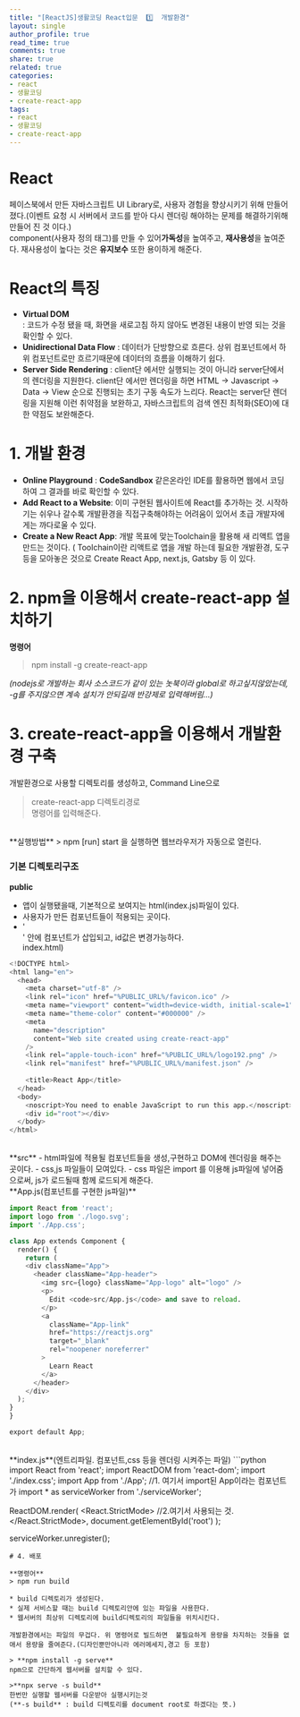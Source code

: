 ```yaml
---
title: "[ReactJS]생활코딩 React입문  1️⃣  개발환경"
layout: single
author_profile: true
read_time: true
comments: true
share: true
related: true
categories:
- react
- 생활코딩
- create-react-app
tags:
- react
- 생활코딩
- create-react-app
---
```


# React
페이스북에서 만든 자바스크립트 UI Library로, 사용자 경험을 향상시키기 위해 만들어 졌다.(이벤트 요청 시 서버에서 코드를 받아 다시 렌더링 해야하는 문제를 해결하기위해 만들어 진 것 이다.)   
component(사용자 정의 태그)를 만들 수 있어**가독성**을 높여주고, **재사용성**을 높여준다. 재사용성이 높다는 것은 **유지보수** 또한 용이하게 해준다.   

# React의 특징
* **Virtual DOM**   
  : 코드가 수정 됐을 때, 화면을 새로고침 하지 않아도 변경된 내용이 반영 되는 것을 확인할 수 있다.   
* **Unidirectional Data Flow**
 : 데이터가 단방향으로 흐른다. 상위 컴포넌트에서 하위 컴포넌트로만 흐르기때문에 데이터의 흐름을 이해하기 쉽다.
* **Server Side Rendering**
: client단 에서만 실행되는 것이 아니라 server단에서의 렌더링을 지원한다. client단 에서만 렌더링을 하면 HTML -> Javascript -> Data -> View 순으로 진행되는 초기 구동 속도가 느리다.   React는 server단 렌더링을 지원해 이런 취약점을 보완하고, 자바스크립트의 검색 엔진 최적화(SEO)에 대한 약점도 보완해준다.   

# 1. 개발 환경
* **Online Playground** : **CodeSandbox** 같은온라인 IDE를 활용하면 웹에서 코딩하여 그 결과를 바로 확인할 수 있다.   
* **Add React to a Website**: 이미 구현된 웹사이트에 React를 추가하는 것. 시작하기는 쉬우나 갈수록 개발환경을 직접구축해야하는 어려움이 있어서 초급 개발자에게는 까다로울 수 있다.
* **Create a New React App**: 개발 목표에 맞는Toolchain을 활용해 새 리액트 앱을 만드는 것이다.  ( Toolchain이란 리액트로 앱을 개발 하는데 필요한 개발환경, 도구 등을 모아놓은 것으로 Create React App, next.js, Gatsby 등 이 있다.

# 2. npm을 이용해서 create-react-app 설치하기
**명령어**
> npm install -g create-react-app      

*(nodejs로 개발하는 회사 소스코드가 같이 있는 놋북이라 global로 하고싶지않았는데, -g를 주지않으면 계속 설치가 안되길래 반강제로 입력해버림...)*

# 3. create-react-app을 이용해서 개발환경 구축
개발환경으로 사용할 디렉토리를 생성하고, Command Line으로    
> create-react-app 디렉토리경로   
명령어를 입력해준다.   

<br/>
**실행방법**   
> npm [run] start   
을 실행하면 웹브라우저가 자동으로 열린다.   

### 기본 디렉토리구조

**public**   
 - 앱이 실행됐을때, 기본적으로 보여지는 html(index.js)파일이 있다.
 - 사용자가 만든 컴포넌트들이 적용되는 곳이다.
 - '<div id="root"></div>' 안에 컴포넌트가 삽입되고, id값은 변경가능하다.   
 index.html)
 
```python
<!DOCTYPE html>
<html lang="en">
  <head>
    <meta charset="utf-8" />
    <link rel="icon" href="%PUBLIC_URL%/favicon.ico" />
    <meta name="viewport" content="width=device-width, initial-scale=1" />
    <meta name="theme-color" content="#000000" />
    <meta
      name="description"
      content="Web site created using create-react-app"
    />
    <link rel="apple-touch-icon" href="%PUBLIC_URL%/logo192.png" />
    <link rel="manifest" href="%PUBLIC_URL%/manifest.json" />
   
    <title>React App</title>
  </head>
  <body>
    <noscript>You need to enable JavaScript to run this app.</noscript>
    <div id="root"></div>
  </body>
</html>
```

<br/>
**src**   
- html파일에 적용될 컴포넌트들을 생성,구현하고 DOM에 렌더링을 해주는 곳이다.
- css,js 파일들이 모여있다.
- css 파일은 import 를 이용해 js파일에 넣어줌으로써, js가 로드될때 함께 로드되게 해준다.   

<br/>
**App.js(컴포넌트를 구현한 js파일)**

```python
import React from 'react';
import logo from './logo.svg';
import './App.css';

class App extends Component {
  render() {
    return (
    <div className="App">
      <header className="App-header">
        <img src={logo} className="App-logo" alt="logo" />
        <p>
          Edit <code>src/App.js</code> and save to reload.
        </p>
        <a
          className="App-link"
          href="https://reactjs.org"
          target="_blank"
          rel="noopener noreferrer"
        >
          Learn React
        </a>
      </header>
    </div>
  );
}
}

export default App;

```

<br/>
**index.js**(엔트리파일. 컴포넌트,css 등을 렌더링 시켜주는 파일)
```python
import React from 'react';
import ReactDOM from 'react-dom';
import './index.css';
import App from './App'; //1. 여기서 import된 App이라는 컴포넌트가
import * as serviceWorker from './serviceWorker';

ReactDOM.render(
  <React.StrictMode>
    <App /> //2.여기서 사용되는 것.
  </React.StrictMode>,
  document.getElementById('root')
);

serviceWorker.unregister();

```
# 4. 배포

**명령어**   
> npm run build   
 
* build 디렉토리가 생성된다.
* 실제 서비스할 때는 build 디렉토리안에 있는 파일을 사용한다.
* 웹서버의 최상위 디렉토리에 build디렉토리의 파일들을 위치시킨다.

개발환경에서는 파일의 무겁다. 위 명령어로 빌드하면  불필요하게 용량을 차지하는 것들을 없애서 용량을 줄여준다.(디자인뿐만아니라 에러메세지,경고 등 포함)

> **npm install -g serve**   
npm으로 간단하게 웹서버를 설치할 수 있다.   

>**npx serve -s build**    
한번만 실행할 웹서버를 다운받아 실행시키는것   
(**-s build** : build 디렉토리를 document root로 하겠다는 뜻.)